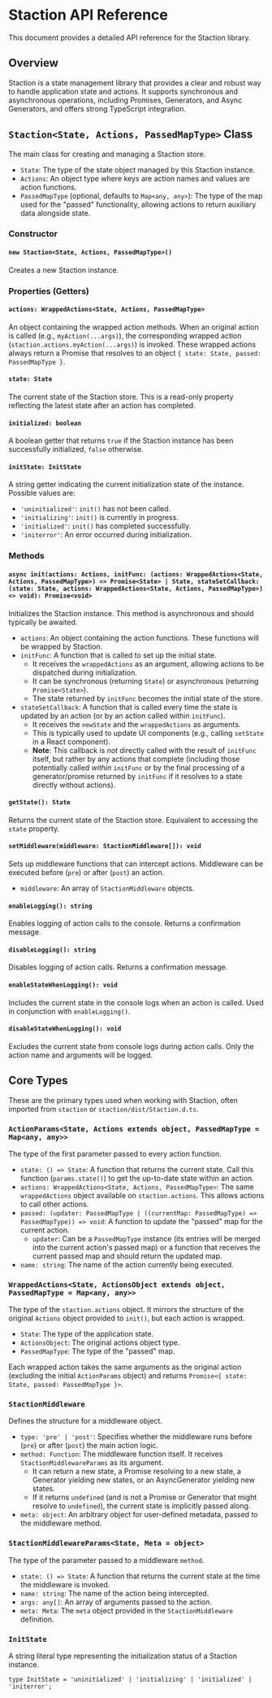 # Staction API Reference

This document provides a detailed API reference for the Staction library.

## Overview

Staction is a state management library that provides a clear and robust way to handle application state and actions. It supports synchronous and asynchronous operations, including Promises, Generators, and Async Generators, and offers strong TypeScript integration.

## `Staction<State, Actions, PassedMapType>` Class

The main class for creating and managing a Staction store.

-   `State`: The type of the state object managed by this Staction instance.
-   `Actions`: An object type where keys are action names and values are action functions.
-   `PassedMapType` (optional, defaults to `Map<any, any>`): The type of the map used for the "passed" functionality, allowing actions to return auxiliary data alongside state.

### Constructor

#### `new Staction<State, Actions, PassedMapType>()`

Creates a new Staction instance.

### Properties (Getters)

#### `actions: WrappedActions<State, Actions, PassedMapType>`

An object containing the wrapped action methods. When an original action is called (e.g., `myAction(...args)`), the corresponding wrapped action (`staction.actions.myAction(...args)`) is invoked. These wrapped actions always return a Promise that resolves to an object `{ state: State, passed: PassedMapType }`.

#### `state: State`

The current state of the Staction store. This is a read-only property reflecting the latest state after an action has completed.

#### `initialized: boolean`

A boolean getter that returns `true` if the Staction instance has been successfully initialized, `false` otherwise.

#### `initState: InitState`

A string getter indicating the current initialization state of the instance.
Possible values are:
-   `'uninitialized'`: `init()` has not been called.
-   `'initializing'`: `init()` is currently in progress.
-   `'initialized'`: `init()` has completed successfully.
-   `'initerror'`: An error occurred during initialization.

### Methods

#### `async init(actions: Actions, initFunc: (actions: WrappedActions<State, Actions, PassedMapType>) => Promise<State> | State, stateSetCallback: (state: State, actions: WrappedActions<State, Actions, PassedMapType>) => void): Promise<void>`

Initializes the Staction instance. This method is asynchronous and should typically be awaited.

-   `actions`: An object containing the action functions. These functions will be wrapped by Staction.
-   `initFunc`: A function that is called to set up the initial state.
    -   It receives the `wrappedActions` as an argument, allowing actions to be dispatched during initialization.
    -   It can be synchronous (returning `State`) or asynchronous (returning `Promise<State>`).
    -   The state returned by `initFunc` becomes the initial state of the store.
-   `stateSetCallback`: A function that is called every time the state is updated by an action (or by an action called within `initFunc`).
    -   It receives the `newState` and the `wrappedActions` as arguments.
    -   This is typically used to update UI components (e.g., calling `setState` in a React component).
    -   **Note**: This callback is *not* directly called with the result of `initFunc` itself, but rather by any actions that complete (including those potentially called *within* `initFunc` or by the final processing of a generator/promise returned by `initFunc` if it resolves to a state directly without actions).

#### `getState(): State`

Returns the current state of the Staction store. Equivalent to accessing the `state` property.

#### `setMiddleware(middleware: StactionMiddleware[]): void`

Sets up middleware functions that can intercept actions. Middleware can be executed before (`pre`) or after (`post`) an action.

-   `middleware`: An array of `StactionMiddleware` objects.

#### `enableLogging(): string`

Enables logging of action calls to the console. Returns a confirmation message.

#### `disableLogging(): string`

Disables logging of action calls. Returns a confirmation message.

#### `enableStateWhenLogging(): void`

Includes the current state in the console logs when an action is called. Used in conjunction with `enableLogging()`.

#### `disableStateWhenLogging(): void`

Excludes the current state from console logs during action calls. Only the action name and arguments will be logged.

## Core Types

These are the primary types used when working with Staction, often imported from `staction` or `staction/dist/Staction.d.ts`.

### `ActionParams<State, Actions extends object, PassedMapType = Map<any, any>>`

The type of the first parameter passed to every action function.

-   `state: () => State`: A function that returns the current state. Call this function (`params.state()`) to get the up-to-date state within an action.
-   `actions: WrappedActions<State, Actions, PassedMapType>`: The same `wrappedActions` object available on `staction.actions`. This allows actions to call other actions.
-   `passed: (updater: PassedMapType | ((currentMap: PassedMapType) => PassedMapType)) => void`: A function to update the "passed" map for the current action.
    -   `updater`: Can be a `PassedMapType` instance (its entries will be merged into the current action's passed map) or a function that receives the current passed map and should return the updated map.
-   `name: string`: The name of the action currently being executed.

### `WrappedActions<State, ActionsObject extends object, PassedMapType = Map<any, any>>`

The type of the `staction.actions` object. It mirrors the structure of the original `Actions` object provided to `init()`, but each action is wrapped.

-   `State`: The type of the application state.
-   `ActionsObject`: The original actions object type.
-   `PassedMapType`: The type of the "passed" map.

Each wrapped action takes the same arguments as the original action (excluding the initial `ActionParams` object) and returns `Promise<{ state: State, passed: PassedMapType }>`.

### `StactionMiddleware`

Defines the structure for a middleware object.

-   `type: 'pre' | 'post'`: Specifies whether the middleware runs before (`pre`) or after (`post`) the main action logic.
-   `method: Function`: The middleware function itself. It receives `StactionMiddlewareParams` as its argument.
    -   It can return a new state, a Promise resolving to a new state, a Generator yielding new states, or an AsyncGenerator yielding new states.
    -   If it returns `undefined` (and is not a Promise or Generator that might resolve to `undefined`), the current state is implicitly passed along.
-   `meta: object`: An arbitrary object for user-defined metadata, passed to the middleware method.

### `StactionMiddlewareParams<State, Meta = object>`

The type of the parameter passed to a middleware `method`.

-   `state: () => State`: A function that returns the current state at the time the middleware is invoked.
-   `name: string`: The name of the action being intercepted.
-   `args: any[]`: An array of arguments passed to the action.
-   `meta: Meta`: The `meta` object provided in the `StactionMiddleware` definition.

### `InitState`

A string literal type representing the initialization status of a Staction instance.

`type InitState = 'uninitialized' | 'initializing' | 'initialized' | 'initerror';` 